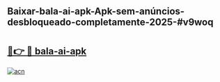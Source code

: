 ## Baixar-bala-ai-apk-Apk-sem-anúncios-desbloqueado-completamente-2025-#v9woq

# <h2><a href="https://ainizakaria.my?title=bala-ai-apk&ref=20M">🔗👉 🔴 bala-ai-apk</a></h2>

[![acn](https://github.com/user-attachments/assets/0f9c940e-d8b0-45ae-aac7-cd30a18b3e1c)](https://ainizakaria.my?title=bala-ai-apk&ref=20M)

